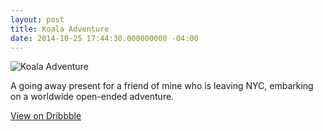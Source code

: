 ```yaml
---
layout: post
title: Koala Adventure
date: 2014-10-25 17:44:30.000000000 -04:00
---
```

![Koala Adventure](/content/images/2014/Oct/koalaFullShare.jpg)

A going away present for a friend of mine who is leaving NYC, embarking on a worldwide open-ended adventure.

[View on Dribbble](https://dribbble.com/shots/1780664-Koala-Adventure)
